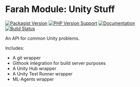 Farah Module: Unity Stuff
=========================
[![Packagist Version](https://img.shields.io/packagist/v/slothsoft/unity)](https://packagist.org/packages/slothsoft/unity)
[![PHP Version Support](https://img.shields.io/packagist/php-v/slothsoft/unity)](https://www.php.net/)
[![Documentation](https://img.shields.io/badge/docs-reference-blue.svg)](https://faulo.github.io/slothsoft-unity/)
[![Build Status](https://travis-ci.com/Faulo/slothsoft-unity.svg?branch=master)](https://travis-ci.com/Faulo/slothsoft-unity)

An API for common Unity problems.

Includes:
- A git wrapper
- Githook integration for build server purposes
- A Unity Hub wrapper
- A Unity Test Runner wrapper
- ML-Agents wrapper
